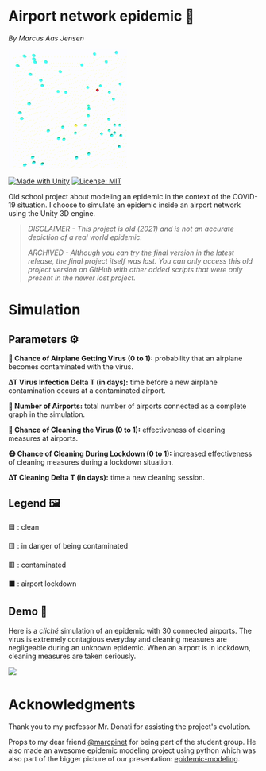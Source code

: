 # Airport network epidemic 🦠
*By Marcus Aas Jensen*

![](./Assets/Demos/title_demo.gif)

[![Made with Unity](https://img.shields.io/badge/Made%20with-Unity-57b9d3.svg?style=flat&logo=unity)](https://unity3d.com)
[![License: MIT](https://img.shields.io/badge/License-MIT-yellow.svg)](https://opensource.org/licenses/MIT)

Old school project about modeling an epidemic in the context of the COVID-19 situation. 
I choose to simulate an epidemic inside an airport network using the Unity 3D engine.

>*DISCLAIMER - This project is old (2021) and is not an accurate depiction of a real world epidemic.*
>
>*ARCHIVED - Although you can try the final version in the latest release, the final project itself was lost.
>You can only access this old project version on GitHub with other added scripts that were only present in the newer lost project.*

# Simulation
## Parameters ⚙️
**🦠 Chance of Airplane Getting Virus (0 to 1):** probability that an airplane becomes contaminated with the virus.

**∆T Virus Infection Delta T (in days):** time before a new airplane contamination occurs at a contaminated airport.

**🛫 Number of Airports:** total number of airports connected as a complete graph in the simulation.

**🧼 Chance of Cleaning the Virus (0 to 1):** effectiveness of cleaning measures at airports.

**😷 Chance of Cleaning During Lockdown (0 to 1):** increased effectiveness of cleaning measures during a lockdown situation.

**∆T Cleaning Delta T (in days):** time a new cleaning session.

## Legend 🖼️
🟦 : clean

🟨 : in danger of being contaminated

🟥 : contaminated

⬛ : airport lockdown

## Demo 🎥
Here is a *cliché* simulation of an epidemic with 30 connected airports. 
The virus is extremely contagious everyday and cleaning measures are negligeable during an unknown epidemic. When an airport is in lockdown, cleaning measures are taken seriously.

![](./Assets/Demos/airport_network_epidemic.gif)

# Acknowledgments

Thank you to my professor Mr. Donati for assisting the project's evolution.

Props to my dear friend [@marcpinet](https://github.com/marcpinet) for being part of the student group.
He also made an awesome epidemic modeling project using python which was also part of the bigger picture of our presentation: [epidemic-modeling](https://github.com/marcpinet/epidemic-modeling).
